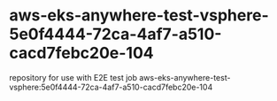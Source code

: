 # aws-eks-anywhere-test-vsphere-5e0f4444-72ca-4af7-a510-cacd7febc20e-104
repository for use with E2E test job aws-eks-anywhere-test-vsphere:5e0f4444-72ca-4af7-a510-cacd7febc20e-104
